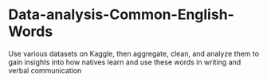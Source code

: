 # Data-analysis-Common-English-Words
Use various datasets on Kaggle, then aggregate, clean, and analyze them to gain insights into how natives learn and use these words in writing and verbal communication
